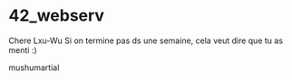 # 42_webserv

Chere Lxu-Wu
Si on termine pas ds une semaine, cela veut dire que tu as menti :)

mushumartial
